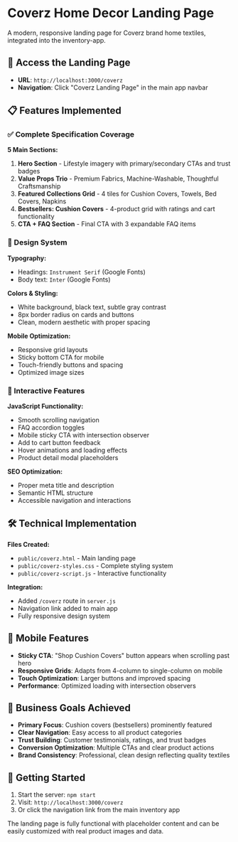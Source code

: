 # Coverz Home Decor Landing Page

A modern, responsive landing page for Coverz brand home textiles, integrated into the inventory-app.

## 🚀 Access the Landing Page

- **URL**: `http://localhost:3000/coverz`
- **Navigation**: Click "Coverz Landing Page" in the main app navbar

## 📋 Features Implemented

### ✅ Complete Specification Coverage

**5 Main Sections:**
1. **Hero Section** - Lifestyle imagery with primary/secondary CTAs and trust badges
2. **Value Props Trio** - Premium Fabrics, Machine-Washable, Thoughtful Craftsmanship
3. **Featured Collections Grid** - 4 tiles for Cushion Covers, Towels, Bed Covers, Napkins
4. **Bestsellers: Cushion Covers** - 4-product grid with ratings and cart functionality
5. **CTA + FAQ Section** - Final CTA with 3 expandable FAQ items

### 🎨 Design System

**Typography:**
- Headings: `Instrument Serif` (Google Fonts)
- Body text: `Inter` (Google Fonts)

**Colors & Styling:**
- White background, black text, subtle gray contrast
- 8px border radius on cards and buttons
- Clean, modern aesthetic with proper spacing

**Mobile Optimization:**
- Responsive grid layouts
- Sticky bottom CTA for mobile
- Touch-friendly buttons and spacing
- Optimized image sizes

### 🔧 Interactive Features

**JavaScript Functionality:**
- Smooth scrolling navigation
- FAQ accordion toggles
- Mobile sticky CTA with intersection observer
- Add to cart button feedback
- Hover animations and loading effects
- Product detail modal placeholders

**SEO Optimization:**
- Proper meta title and description
- Semantic HTML structure
- Accessible navigation and interactions

## 🛠 Technical Implementation

**Files Created:**
- `public/coverz.html` - Main landing page
- `public/coverz-styles.css` - Complete styling system
- `public/coverz-script.js` - Interactive functionality

**Integration:**
- Added `/coverz` route in `server.js`
- Navigation link added to main app
- Fully responsive design system

## 📱 Mobile Features

- **Sticky CTA**: "Shop Cushion Covers" button appears when scrolling past hero
- **Responsive Grids**: Adapts from 4-column to single-column on mobile
- **Touch Optimization**: Larger buttons and improved spacing
- **Performance**: Optimized loading with intersection observers

## 🎯 Business Goals Achieved

- **Primary Focus**: Cushion covers (bestsellers) prominently featured
- **Clear Navigation**: Easy access to all product categories
- **Trust Building**: Customer testimonials, ratings, and trust badges
- **Conversion Optimization**: Multiple CTAs and clear product actions
- **Brand Consistency**: Professional, clean design reflecting quality textiles

## 🚀 Getting Started

1. Start the server: `npm start`
2. Visit: `http://localhost:3000/coverz`
3. Or click the navigation link from the main inventory app

The landing page is fully functional with placeholder content and can be easily customized with real product images and data.
